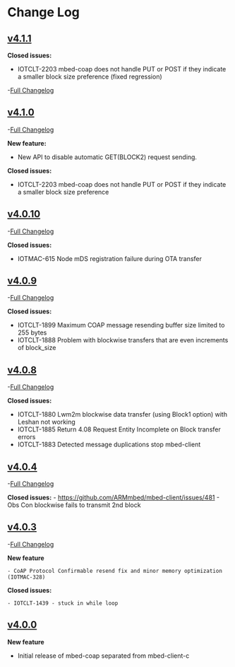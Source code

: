 # Change Log

## [v4.1.1](https://github.com/ARMmbed/mbed-coap/releases/tag/v4.1.1) 
**Closed issues:**
-  IOTCLT-2203 mbed-coap does not handle PUT or POST if they indicate a smaller block size preference (fixed regression) 

-[Full Changelog](https://github.com/ARMmbed/mbed-coap/compare/v4.1.0...v4.1.1)

## [v4.1.0](https://github.com/ARMmbed/mbed-coap/releases/tag/v4.1.0) 

-[Full Changelog](https://github.com/ARMmbed/mbed-coap/compare/v4.0.10...v4.1.0)

 **New feature:**
  - New API to disable automatic GET(BLOCK2) request sending.

 **Closed issues:**
  -  IOTCLT-2203 mbed-coap does not handle PUT or POST if they indicate a smaller block size preference 

## [v4.0.10](https://github.com/ARMmbed/mbed-coap/releases/tag/v4.0.10) 

-[Full Changelog](https://github.com/ARMmbed/mbed-coap/compare/v4.0.9...v4.0.10)

 **Closed issues:**
  -  IOTMAC-615 Node mDS registration failure during OTA transfer

## [v4.0.9](https://github.com/ARMmbed/mbed-coap/releases/tag/v4.0.9) 

-[Full Changelog](https://github.com/ARMmbed/mbed-coap/compare/v4.0.8...v4.0.9)

 **Closed issues:**
  -  IOTCLT-1899 Maximum COAP message resending buffer size limited to 255 bytes
  -  IOTCLT-1888 Problem with blockwise transfers that are even increments of block_size

## [v4.0.8](https://github.com/ARMmbed/mbed-coap/releases/tag/v4.0.8) 

-[Full Changelog](https://github.com/ARMmbed/mbed-coap/compare/v4.0.4...v4.0.8)

 **Closed issues:**
  -  IOTCLT-1880 Lwm2m blockwise data transfer (using Block1 option) with Leshan not working
  -  IOTCLT-1885 Return 4.08 Request Entity Incomplete on Block transfer errors
  -  IOTCLT-1883 Detected message duplications stop mbed-client

## [v4.0.4](https://github.com/ARMmbed/mbed-coap/releases/tag/v4.0.4) 

-[Full Changelog](https://github.com/ARMmbed/mbed-coap/compare/v4.0.3...v4.0.4)

 **Closed issues:**
	- https://github.com/ARMmbed/mbed-client/issues/481 - Obs Con blockwise fails to transmit 2nd block

## [v4.0.3](https://github.com/ARMmbed/mbed-coap/releases/tag/v4.0.3)

-[Full Changelog](https://github.com/ARMmbed/mbed-coap/compare/v4.0.2...v4.0.3)

 **New feature**
 		
 	- CoAP Protocol Confirmable resend fix and minor memory optimization (IOTMAC-328)
 		
 **Closed issues:**
 		
 	- IOTCLT-1439 - stuck in while loop

## [v4.0.0](https://github.com/ARMmbed/mbed-coap/releases/tag/v4.0.2)

**New feature**

 - Initial release of mbed-coap separated from mbed-client-c

